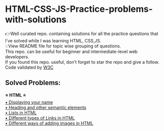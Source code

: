 # HTML-CSS-JS-Practice-problems-with-solutions
👉Well curated repo. containing solutions for all the practice questions that I've solved while I was learning HTML, CSS,JS.<br> 💡View README file for topic wise grouping of questions.<br> This repo. can be useful for beginner and intermediate-level web developers. <br>If you found this repo. useful, don't forget to star the repo and give a follow.<br>Code validated by <a href="https://validator.w3.org/nu/#textarea">W3C</a><br>


<h2>Solved Problems:</h2>
<strong>⭐ HTML ⭐</strong><br>
<a href="https://github.com/Vishruthh/HTML-CSS-JS-Practice-problems-with-solutions/blob/main/name.html">
    • Displaying your name
</a><br>
<a href="https://github.com/Vishruthh/HTML-CSS-JS-Practice-problems-with-solutions/blob/main/headingnsemantics.html">
    • Heading and other semantic elements
</a><br>
<a href="https://github.com/Vishruthh/HTML-CSS-JS-Practice-problems-with-solutions/blob/main/lists.html">
    • Lists in HTML
</a><br>
<a href="https://github.com/Vishruthh/HTML-CSS-JS-Practice-problems-with-solutions/blob/main/links.html">
    • Different types of Links in HTML
</a><br>
<a href="https://github.com/Vishruthh/HTML-CSS-JS-Practice-problems-with-solutions/blob/main/images.html">
    • Different ways of adding images in HTML
</a><br>
